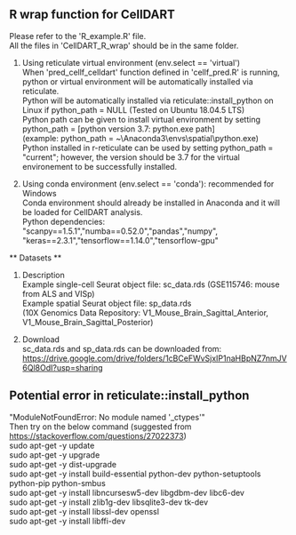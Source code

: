## R wrap function for CellDART
  Please refer to the 'R_example.R' file.  
  All the files in 'CellDART_R_wrap' should be in the same folder.  
  
  1. Using reticulate virtual environment (env.select == 'virtual')  
  When 'pred_cellf_celldart' function defined in 'cellf_pred.R' is running, python or virtual environment will be automatically installed via reticulate.  
  Python will be automatically installed via reticulate::install_python on Linux if python_path = NULL (Tested on Ubuntu 18.04.5 LTS)  
  Python path can be given to install virtual environment by setting python_path = [python version 3.7: python.exe path]  
  (example: python_path = ~\\Anaconda3\\envs\\spatial\\python.exe)  
  Python installed in r-reticulate can be used by setting python_path = "current"; however, the version should be 3.7 for the virtual environement to be successfully installed.  
  
  2. Using conda environment (env.select == 'conda'): recommended for Windows  
  Conda environment should already be installed in Anaconda and it will be loaded for CellDART analysis.  
  Python dependencies: "scanpy==1.5.1","numba==0.52.0","pandas","numpy",
                       "keras==2.3.1","tensorflow==1.14.0","tensorflow-gpu"  

  ** Datasets **
  1. Description  
  Example single-cell Seurat object file: sc_data.rds (GSE115746: mouse from ALS and VISp)  
  Example spatial Seurat object file: sp_data.rds  
  (10X Genomics Data Repository: V1_Mouse_Brain_Sagittal_Anterior, V1_Mouse_Brain_Sagittal_Posterior)  
  
  2. Download  
  sc_data.rds and sp_data.rds can be downloaded from:  
  https://drive.google.com/drive/folders/1cBCeFWvSjxIP1naHBpNZ7nmJV6Ql8OdI?usp=sharing
  
## Potential error in reticulate::install_python
  "ModuleNotFoundError: No module named '_ctypes'"  
  Then try on the below command (suggested from https://stackoverflow.com/questions/27022373)  
  sudo apt-get -y update  
  sudo apt-get -y upgrade  
  sudo apt-get -y dist-upgrade  
  sudo apt-get -y install build-essential python-dev python-setuptools python-pip python-smbus  
  sudo apt-get -y install libncursesw5-dev libgdbm-dev libc6-dev  
  sudo apt-get -y install zlib1g-dev libsqlite3-dev tk-dev  
  sudo apt-get -y install libssl-dev openssl  
  sudo apt-get -y install libffi-dev  
